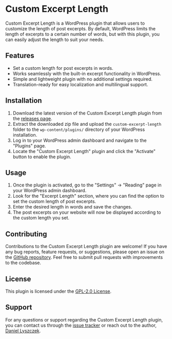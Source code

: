 # Custom Excerpt Length

Custom Excerpt Length is a WordPress plugin that allows users to customize the length of post excerpts. By default, WordPress limits the length of excerpts to a certain number of words, but with this plugin, you can easily adjust the length to suit your needs.

## Features

- Set a custom length for post excerpts in words.
- Works seamlessly with the built-in excerpt functionality in WordPress.
- Simple and lightweight plugin with no additional settings required.
- Translation-ready for easy localization and multilingual support.

## Installation

1. Download the latest version of the Custom Excerpt Length plugin from the [releases page](https://github.com/DannyLys/custom-excerpt-length/releases).
2. Extract the downloaded zip file and upload the `custom-excerpt-length` folder to the `wp-content/plugins/` directory of your WordPress installation.
3. Log in to your WordPress admin dashboard and navigate to the "Plugins" page.
4. Locate the "Custom Excerpt Length" plugin and click the "Activate" button to enable the plugin.

## Usage

1. Once the plugin is activated, go to the "Settings" -> "Reading" page in your WordPress admin dashboard.
2. Look for the "Excerpt Length" section, where you can find the option to set the custom length of post excerpts.
3. Enter the desired length in words and save the changes.
4. The post excerpts on your website will now be displayed according to the custom length you set.

## Contributing

Contributions to the Custom Excerpt Length plugin are welcome! If you have any bug reports, feature requests, or suggestions, please open an issue on the [GitHub repository](https://github.com/DannyLys/custom-excerpt-length). Feel free to submit pull requests with improvements to the codebase.

## License

This plugin is licensed under the [GPL-2.0 License](LICENSE_more.txt).

## Support

For any questions or support regarding the Custom Excerpt Length plugin, you can contact us through the [issue tracker](https://github.com/yourusername/custom-excerpt-length/issues) or reach out to the author, [Daniel Lyszczek](https://daniellyszczek.com/).
